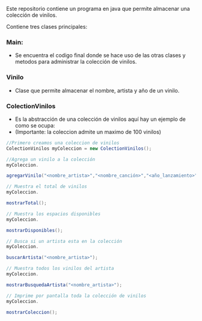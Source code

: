 Este repositorio contiene un programa en java que permite almacenar una colección de vinilos.  

Contiene tres clases principales: 
  
### Main:
- Se encuentra el codigo final donde se hace uso de las otras clases y metodos para administrar la colección de vinilos.

### Vinilo
- Clase que permite almacenar el nombre, artista y año de un vinilo.

### ColectionVinilos  
- Es la abstracción de una colección de vinilos aquí hay un ejemplo de como se ocupa: 
- (Importante: la coleccion admite un maximo de 100 vinilos)

```java
//Primero creamos una coleccion de vinilos
ColectionVinilos myColeccion = new ColectionVinilos();

//Agrega un vinilo a la colección
myColeccion.

agregarVinilo("<nombre_artista>","<nombre_canción>","<año_lanzamiento>");

// Muestra el total de vinilos
myColeccion.

mostrarTotal();

// Muestra los espacios disponibles
myColeccion.

mostrarDisponibles();

// Busca si un artista esta en la colección
myColeccion.

buscarArtista("<nombre_artista>");

// Muestra todos los vinilos del artista
myColeccion.

mostrarBusquedaArtista("<nombre_artista>");

// Imprime por pantalla toda la colección de vinilos
myColeccion.

mostrarColeccion();
```

 

